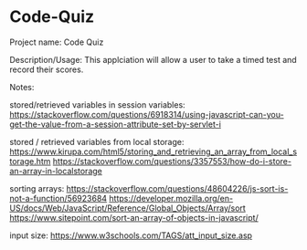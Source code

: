 # Code-Quiz

Project name: Code Quiz

Description/Usage: This applciation will allow a user to take a timed test and record their scores.

Notes:

stored/retrieved variables in session variables:
https://stackoverflow.com/questions/6918314/using-javascript-can-you-get-the-value-from-a-session-attribute-set-by-servlet-i

stored / retrieved variables from local storage:
https://www.kirupa.com/html5/storing_and_retrieving_an_array_from_local_storage.htm
https://stackoverflow.com/questions/3357553/how-do-i-store-an-array-in-localstorage 

sorting arrays:
https://stackoverflow.com/questions/48604226/js-sort-is-not-a-function/56923684
https://developer.mozilla.org/en-US/docs/Web/JavaScript/Reference/Global_Objects/Array/sort 
https://www.sitepoint.com/sort-an-array-of-objects-in-javascript/ 

input size:
https://www.w3schools.com/TAGS/att_input_size.asp 